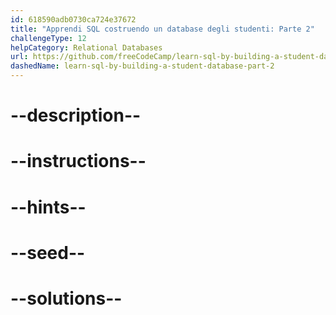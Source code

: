 ```yaml
---
id: 618590adb0730ca724e37672
title: "Apprendi SQL costruendo un database degli studenti: Parte 2"
challengeType: 12
helpCategory: Relational Databases
url: https://github.com/freeCodeCamp/learn-sql-by-building-a-student-database-part-2
dashedName: learn-sql-by-building-a-student-database-part-2
---
```


# --description--

# --instructions--

# --hints--

# --seed--

# --solutions--
